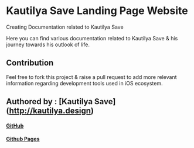 # Kautilya Save Landing Page Website 
Creating Documentation related to Kautilya Save

Here you can find various documentation related to Kautilya Save & his journey towards his outlook of life.


## Contribution
Feel free to fork this project & raise a pull request to add more relevant information regarding development tools used in iOS ecosystem.




## Authored by : [Kautilya Save] (http://kautilya.design) 
#### [GitHub](https://github.com/SensehacK) 
#### [Github Pages](https://sensehack.github.io/) 





